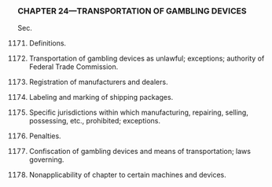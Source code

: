 ### **CHAPTER 24—TRANSPORTATION OF GAMBLING DEVICES** ###

Sec.

1171. Definitions.

1172. Transportation of gambling devices as unlawful; exceptions; authority of Federal Trade Commission.

1173. Registration of manufacturers and dealers.

1174. Labeling and marking of shipping packages.

1175. Specific jurisdictions within which manufacturing, repairing, selling, possessing, etc., prohibited; exceptions.

1176. Penalties.

1177. Confiscation of gambling devices and means of transportation; laws governing.

1178. Nonapplicability of chapter to certain machines and devices.